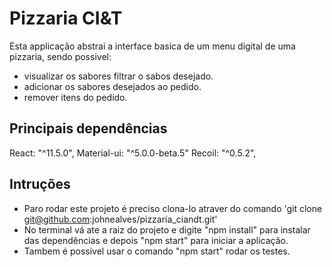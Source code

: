 # Pizzaria CI&T

Esta applicação abstrai a interface basica de um menu digital de uma pizzaria, sendo possivel:
 - visualizar os sabores filtrar o sabos desejado.
 - adicionar os sabores desejados ao pedido.
 - remover itens do pedido.

## Principais dependências

React: "^11.5.0",
Material-ui: "^5.0.0-beta.5"
Recoil: "^0.5.2",

## Intruções

- Paro rodar este projeto é preciso clona-lo atraver do comando 'git clone git@github.com:johnealves/pizzaria_ciandt.git'
- No terminal vá ate a raiz do projeto e digite "npm install" para instalar das dependências e depois "npm start" para iniciar a aplicação.
- Tambem é possivel usar o comando "npm start" rodar os testes.
